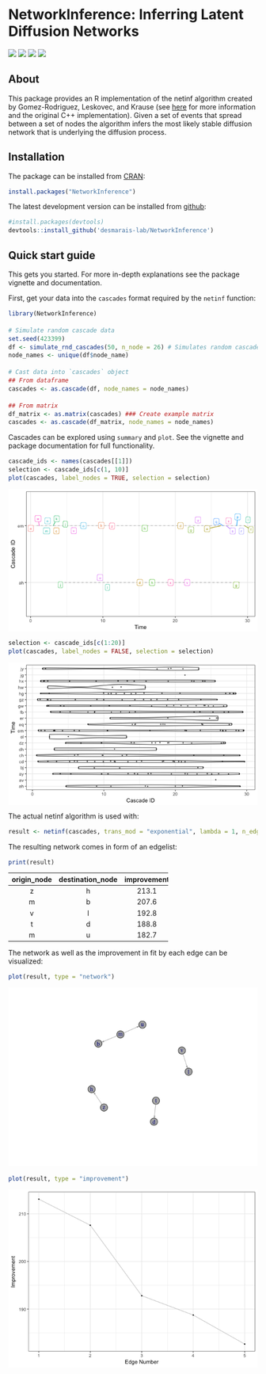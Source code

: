 
<!-- README.md is generated from README.Rmd. Please edit that file -->
NetworkInference: Inferring Latent Diffusion Networks
=====================================================

![](https://travis-ci.org/desmarais-lab/NetworkInference.svg) ![](http://www.r-pkg.org/badges/version/NetworkInference)
![](http://cranlogs.r-pkg.org/badges/NetworkInference)
![](http://cranlogs.r-pkg.org/badges/grand-total/NetworkInference?color=yellow)

About
-----

This package provides an R implementation of the netinf algorithm created by Gomez-Rodriguez, Leskovec, and Krause (see [here](http://snap.stanford.edu/netinf/) for more information and the original C++ implementation). Given a set of events that spread between a set of nodes the algorithm infers the most likely stable diffusion network that is underlying the diffusion process.

Installation
------------

The package can be installed from [CRAN](https://CRAN.R-project.org/):

``` r
install.packages("NetworkInference")
```

The latest development version can be installed from [github](https://github.com/desmarais-lab/NetworkInference):

``` r
#install.packages(devtools)
devtools::install_github('desmarais-lab/NetworkInference')
```

Quick start guide
-----------------

This gets you started. For more in-depth explanations see the package vignette and documentation.

First, get your data into the `cascades` format required by the `netinf` function:

``` r
library(NetworkInference)

# Simulate random cascade data
set.seed(423399)
df <- simulate_rnd_cascades(50, n_node = 26) # Simulates random cascade data
node_names <- unique(df$node_name)

# Cast data into `cascades` object
## From dataframe
cascades <- as.cascade(df, node_names = node_names)

## From matrix
df_matrix <- as.matrix(cascades) ### Create example matrix
cascades <- as.cascade(df_matrix, node_names = node_names)
```

Cascades can be explored using `summary` and `plot`. See the vignette and package documentation for full functionality.

``` r
cascade_ids <- names(cascades[[1]])
selection <- cascade_ids[c(1, 10)]
plot(cascades, label_nodes = TRUE, selection = selection)
```

<img src="readme_figures/README-unnamed-chunk-5-1.png" style="display: block; margin: auto;" />

``` r
selection <- cascade_ids[c(1:20)]
plot(cascades, label_nodes = FALSE, selection = selection)
```

<img src="readme_figures/README-unnamed-chunk-5-2.png" style="display: block; margin: auto;" />

The actual netinf algorithm is used with:

``` r
result <- netinf(cascades, trans_mod = "exponential", lambda = 1, n_edges = 5)
```

The resulting network comes in form of an edgelist:

``` r
print(result)
```

<table style="width:64%;">
<colgroup>
<col width="19%" />
<col width="26%" />
<col width="18%" />
</colgroup>
<thead>
<tr class="header">
<th align="center">origin_node</th>
<th align="center">destination_node</th>
<th align="center">improvement</th>
</tr>
</thead>
<tbody>
<tr class="odd">
<td align="center">z</td>
<td align="center">h</td>
<td align="center">213.1</td>
</tr>
<tr class="even">
<td align="center">m</td>
<td align="center">b</td>
<td align="center">207.6</td>
</tr>
<tr class="odd">
<td align="center">v</td>
<td align="center">l</td>
<td align="center">192.8</td>
</tr>
<tr class="even">
<td align="center">t</td>
<td align="center">d</td>
<td align="center">188.8</td>
</tr>
<tr class="odd">
<td align="center">m</td>
<td align="center">u</td>
<td align="center">182.7</td>
</tr>
</tbody>
</table>

The network as well as the improvement in fit by each edge can be visualized:

``` r
plot(result, type = "network")
```

![](readme_figures/README-unnamed-chunk-9-1.png)

``` r
plot(result, type = "improvement")
```

![](readme_figures/README-unnamed-chunk-9-2.png)
